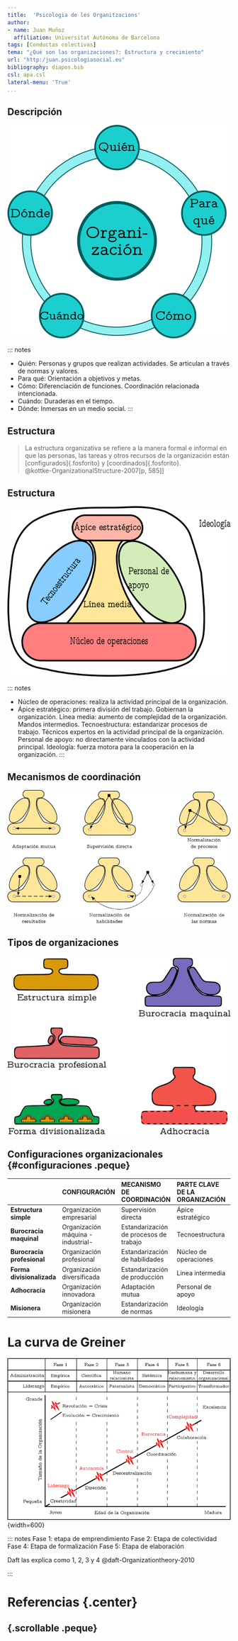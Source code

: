 ```yaml
---
title:  'Psicologia de les Organitzacions'
author:
- name: Juan Muñoz
  affiliation: Universitat Autònoma de Barcelona
tags: [Conductas colectivas]
tema: "¿Qué son las organizaciones?: Estructura y crecimiento"
url: "http:/juan.psicologiasocial.eu"
bibliography: diapos.bib
csl: apa.csl
lateral-menu: 'True'
...
```


<!-- ## Las organizaciones existen para

::: nonincremental
- Aunar los recursos para lograr los objetivos y resultados deseados
- Producir bienes y servicios de manera eficiente
- Facilitar la innovación
- Utilizar las tecnologías modernas de fabricación e información
- Adaptarse e influir en un entorno cambiante
- Crear valor para los propietarios, clientes y empleados
- Dar cabida a los desafíos actuales de la diversidad, la ética, y la motivación y la coordinación de los empleados
:::

@daft-Organizationtheory-2010[, p. 14] -->

## Descripción

![](imagenes-organizaciones/Descripcion.png)

::: notes
- Quién: Personas y grupos que realizan actividades. Se articulan a través de normas y valores.
- Para qué: Orientación a objetivos y metas.
- Cómo: Diferenciación de funciones. Coordinación relacionada intencionada.
- Cuándo: Duraderas en el tiempo.
- Dónde: Inmersas en un medio social.
:::

## Estructura

>La estructura organizativa se refiere a la manera formal e informal en que las personas, las tareas y otros recursos de la organización están [configurados]{.fosforito} y [coordinados]{.fosforito}.\
@kottke-OrganizationalStructure-2007[p, 585]]

## Estructura

![Adaptado de @mintzberg-Structurefives-1993[11]](imagenes-organizaciones/Estructura.png)

::: notes
- Núcleo de operaciones: realiza la actividad principal de la organización.
- Ápice estratégico: primera división del trabajo. Gobiernan la organización.
Línea media: aumento de complejidad de la organización. Mandos intermedios.
Tecnoestructura: estandarizar procesos de trabajo. Técnicos expertos en la actividad principal de la organización.
Personal de apoyo: no directamente vinculados con la actividad principal.
Ideología: fuerza motora para la cooperación en la organización.
:::

## Mecanismos de coordinación

![ @mintzberg-Mintzbergdireccion-1991[17]](imagenes-organizaciones/MecanismosCoordinacion.png)

## Tipos de organizaciones

![Adaptado de @mintzberg-Structurefives-1993](imagenes-organizaciones/TiposOrganizaciones.png)

## Configuraciones organizacionales {#configuraciones .peque}

|                            | CONFIGURACIÓN                     | MECANISMO DE COORDINACIÓN              | PARTE CLAVE DE LA ORGANIZACIÓN | TIPO DE DESCENTRALIZACIÓN |
|:---------------------------|:----------------------------------|:---------------------------------------|:-------------------------------|:-|
| **Estructura simple**      | Organización empresarial          | Supervisión directa                    | Ápice estratégico              | Centralización horizontal y vertical |
| **Burocracia maquinal**    | Organización máquina -industrial- | Estandarización de procesos de trabajo | Tecnoestructura                | Descentralización horizontal limitada |
| **Burocracia profesional** | Organización profesional          | Estandarización de habilidades         | Núcleo de operaciones          | Descentralización |
| **Forma divisionalizada**  | Organización diversificada        | Estandarización de producción          | Linea intermedia               | Descentralización vertical limitada |
| **Adhocracia**             | Organización innovadora           | Adaptación mutua                       | Personal de apoyo              | Descentralización selectiva |
| **Misionera**              | Organización misionera            | Estandarización de normas              | Ideología                      | Descentralización |


<!-- |                            | Organización política             | Ninguna                                | Ninguna                        | Varia                                 | -->


# La curva de Greiner

![ @greiner-EvolutionRevolution-1994 ](imagenes-organizaciones/FasesGreiner.png){width=600}

::: notes
Fase 1: etapa de emprendimiento
Fase 2: Etapa de colectividad
Fase 4: Etapa de formalización
Fase 5: Etapa de elaboración

Daft las explica como 1, 2, 3 y 4
@daft-Organizationtheory-2010

:::

# Referencias {.center}


## {.scrollable .peque}
